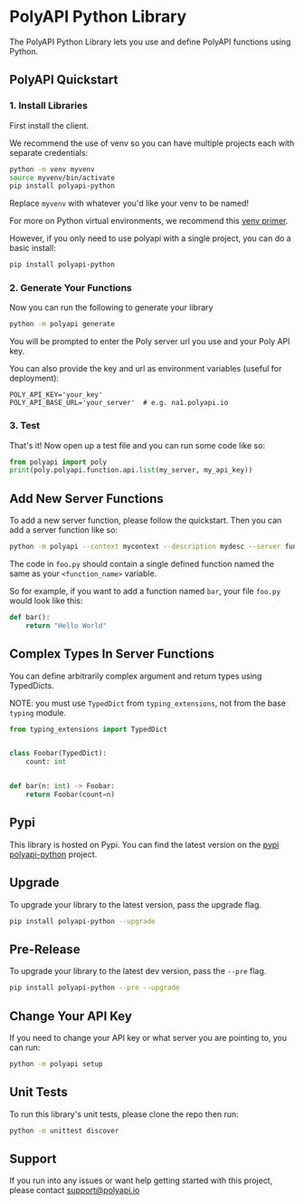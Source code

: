 # PolyAPI Python Library

The PolyAPI Python Library lets you use and define PolyAPI functions using Python.

## PolyAPI Quickstart

### 1. Install Libraries

First install the client.

We recommend the use of venv so you can have multiple projects each with separate credentials:

```bash
python -m venv myvenv
source myvenv/bin/activate
pip install polyapi-python
```

Replace `myvenv` with whatever you'd like your venv to be named!

For more on Python virtual environments, we recommend this [venv primer](https://realpython.com/python-virtual-environments-a-primer/).

However, if you only need to use polyapi with a single project, you can do a basic install:

```bash
pip install polyapi-python
```

### 2. Generate Your Functions

Now you can run the following to generate your library

```bash
python -m polyapi generate
```

You will be prompted to enter the Poly server url you use and your Poly API key.

You can also provide the key and url as environment variables (useful for deployment):

```
POLY_API_KEY='your_key'
POLY_API_BASE_URL='your_server'  # e.g. na1.polyapi.io
```

### 3. Test

That's it! Now open up a test file and you can run some code like so:

```python
from polyapi import poly
print(poly.polyapi.function.api.list(my_server, my_api_key))
```


## Add New Server Functions

To add a new server function, please follow the quickstart. Then you can add a server function like so:

```bash
python -m polyapi --context mycontext --description mydesc --server function add <function_name> foo.py
```

The code in `foo.py` should contain a single defined function named the same as your `<function_name>` variable.

So for example, if you want to add a function named `bar`, your file `foo.py` would look like this:

```python
def bar():
    return "Hello World"
```

## Complex Types In Server Functions

You can define arbitrarily complex argument and return types using TypedDicts.

NOTE: you must use `TypedDict` from `typing_extensions`, not from the base `typing` module.

```python
from typing_extensions import TypedDict


class Foobar(TypedDict):
    count: int


def bar(n: int) -> Foobar:
    return Foobar(count=n)
```

## Pypi

This library is hosted on Pypi. You can find the latest version on the [pypi polyapi-python](https://pypi.org/project/polyapi-python/) project.


## Upgrade

To upgrade your library to the latest version, pass the upgrade flag.

```bash
pip install polyapi-python --upgrade
```

## Pre-Release

To upgrade your library to the latest dev version, pass the `--pre` flag.

```bash
pip install polyapi-python --pre --upgrade
```

## Change Your API Key

If you need to change your API key or what server you are pointing to, you can run:

```bash
python -m polyapi setup
```

## Unit Tests

To run this library's unit tests, please clone the repo then run:

```bash
python -m unittest discover
```

## Support

If you run into any issues or want help getting started with this project, please contact support@polyapi.io